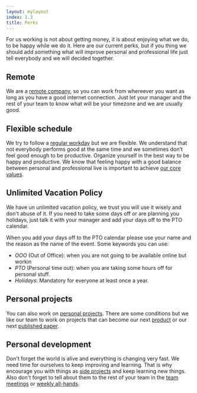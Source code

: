 ```yaml
---
layout: mylayout
index: 1.3
title: Perks
---
```


For us working is not about getting money, it is about enjoying what we do, to be happy while we do it. Here are our current perks, but if you thing we should add something what will improve personal and professional life just tell everybody and we will decided together.

## Remote

We are a [remote company](/1-1-remote-team), so you can work from whereever you want as long as you have a good internet connection. Just let your manager and the rest of your team to know what will be your timezone and we are usually good.

## Flexible schedule

We try to follow a [regular workday](/1-1-remote-team#an-usual-workday) but we are flexible. We understand that not everybody performs good at the same time and we sometimes don't feel good enough to be productive. Organize yourself in the best way to be happy and productive. We know that feeling happy with a good balance between personal and professional live is important to achieve [our core values](1-0-organiziation#our-core-values).

## Unlimited Vacation Policy

We have un unlimited vacation policy, we trust you will use it wisely and don't abuse of it. If you need to take some days off or are planning you holidays, just talk it with your manager and add your days off to the PTO calendar. 

When you add your days off to the PTO calendar please use your name and the reason as the name of the event. Some keywords you can use:
* _OOO_ (Out of Office): when you are not going to be available online but workin
* _PTO_ (Personal time out): when you are taking some hours off for personal stuff.
* _Holidays_: Mandatory for everyone at least once a year.

## Personal projects

You can also work on [personal projects](/2-3-career-path#personal-projects). There are some conditions but we like our team to work on projects that can become our next [product](4-0-projects-products#main-phases-of-a-project) or our next [published paper](/3-0-research).

## Personal development

Don't forget the world is alive and everything is changing very fast. We need time for ourselves to keep improving and learning. That is why encourage you with things as [side projects](/2-3-career-path#side-projects) and keep learning new things. Also don't forget to tell about them to the rest of your team in the [team meetings](1-2-communication#team-meetings) or [weekly all-hands](/1-2-communication#weekly-all-hands).